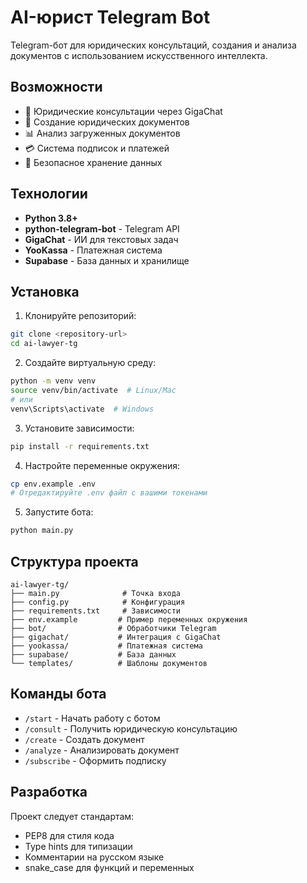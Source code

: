 # AI-юрист Telegram Bot

Telegram-бот для юридических консультаций, создания и анализа документов с использованием искусственного интеллекта.

## Возможности

- 🤖 Юридические консультации через GigaChat
- 📄 Создание юридических документов
- 📊 Анализ загруженных документов
- 💳 Система подписок и платежей
- 🔐 Безопасное хранение данных

## Технологии

- **Python 3.8+**
- **python-telegram-bot** - Telegram API
- **GigaChat** - ИИ для текстовых задач
- **YooKassa** - Платежная система
- **Supabase** - База данных и хранилище

## Установка

1. Клонируйте репозиторий:
```bash
git clone <repository-url>
cd ai-lawyer-tg
```

2. Создайте виртуальную среду:
```bash
python -m venv venv
source venv/bin/activate  # Linux/Mac
# или
venv\Scripts\activate  # Windows
```

3. Установите зависимости:
```bash
pip install -r requirements.txt
```

4. Настройте переменные окружения:
```bash
cp env.example .env
# Отредактируйте .env файл с вашими токенами
```

5. Запустите бота:
```bash
python main.py
```

## Структура проекта

```
ai-lawyer-tg/
├── main.py              # Точка входа
├── config.py            # Конфигурация
├── requirements.txt     # Зависимости
├── env.example         # Пример переменных окружения
├── bot/                # Обработчики Telegram
├── gigachat/           # Интеграция с GigaChat
├── yookassa/           # Платежная система
├── supabase/           # База данных
└── templates/          # Шаблоны документов
```

## Команды бота

- `/start` - Начать работу с ботом
- `/consult` - Получить юридическую консультацию
- `/create` - Создать документ
- `/analyze` - Анализировать документ
- `/subscribe` - Оформить подписку

## Разработка

Проект следует стандартам:
- PEP8 для стиля кода
- Type hints для типизации
- Комментарии на русском языке
- snake_case для функций и переменных 